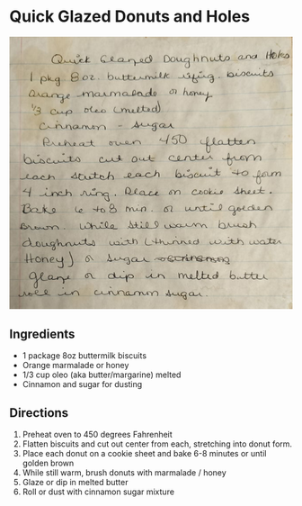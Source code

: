 # Quick Glazed Donuts and Holes

![Recipe Scan](/static/images/quick-glazed-donuts-and-holes.jpg "Recipe Scan")

## Ingredients
- 1 package 8oz buttermilk biscuits
- Orange marmalade or honey
- 1/3 cup oleo (aka butter/margarine) melted
- Cinnamon and sugar for dusting

## Directions
1. Preheat oven to 450 degrees Fahrenheit
2. Flatten biscuits and cut out center from each, stretching into donut form.
3. Place each donut on a cookie sheet and bake 6-8 minutes or until golden brown
4. While still warm, brush donuts with marmalade / honey
5. Glaze or dip in melted butter
6. Roll or dust with cinnamon sugar mixture